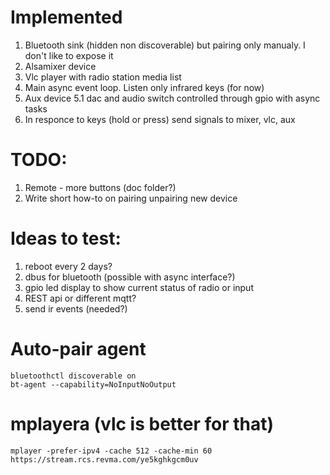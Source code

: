 # Implemented

 1. Bluetooth sink (hidden non discoverable) but pairing only manualy. I don't like to expose it
 1. Alsamixer device
 1. Vlc player with radio station media list
 1. Main async event loop. Listen only infrared keys (for now)
 1. Aux device 5.1 dac and audio switch controlled through gpio with async tasks
 1. In responce to keys (hold or press) send signals to mixer, vlc, aux

# TODO:
 1. Remote - more buttons (doc folder?)
 1. Write short how-to on pairing unpairing new device

# Ideas to test:

 1. reboot every 2 days?
 1. dbus for bluetooth (possible with async interface?)
 1. gpio led display to show current status of radio or input
 1. REST api or different mqtt?
 1. send ir events (needed?)

# Auto-pair agent

    bluetoothctl discoverable on
    bt-agent --capability=NoInputNoOutput

# mplayera (vlc is better for that)
    mplayer -prefer-ipv4 -cache 512 -cache-min 60 https://stream.rcs.revma.com/ye5kghkgcm0uv

